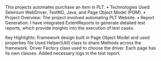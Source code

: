This projects automates purchase an item in PLT.
• Technologies Used: Selenium WebDriver, TestNG, Java, and Page Object Model (POM).
• Project Overview: The project involved automating PLT Website.
• Report Generation: I have integrated ExtentReports to generate detailed test reports, which provide insights into the execution of test cases.

Key Highlights:
Framework design built in Page Object Model and used properties file
Used Helper(Util) class to share Methods across the framework.
Driver Factory class used to choose the driver.
Each page has its own classes.
Added necessary logs in the test report. 
